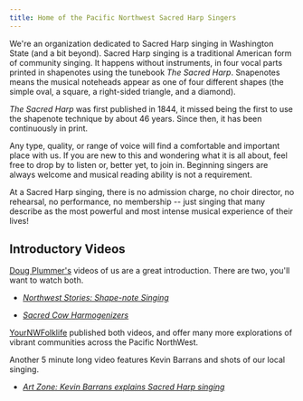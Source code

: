 ```yaml
---
title: Home of the Pacific Northwest Sacred Harp Singers
---
```


We're an organization dedicated to Sacred Harp singing in Washington State (and a bit beyond). Sacred Harp singing is a traditional American form of community singing. It happens without instruments, in four vocal parts printed in shapenotes using the tunebook *The Sacred Harp*. Snapenotes means the musical noteheads appear as one of four different shapes (the simple oval, a square, a right-sided triangle, and a diamond).

*The Sacred Harp* was first published in 1844, it missed being the first to use the shapenote technique by about 46 years. Since then, it has been continuously in print.

Any type, quality, or range of voice will find a comfortable and important place with us. If you are new to this and wondering what it is all about, feel free to drop by to listen or, better yet, to join in. Beginning singers are always welcome and musical reading ability is not a requirement.

At a Sacred Harp singing, there is no admission charge, no choir director, no rehearsal, no performance, no membership -- just singing that many describe as the most powerful and most intense musical experience of their lives!

## Introductory Videos

[Doug Plummer's](https://www.dougplummer.com/ "Website for Doug Plummer, a photographer and videographer") videos of us are a great introduction. There are two, you'll want to watch both.

- [*Northwest Stories: Shape-note Singing*](http://youtu.be/t9yPPjabr6g "YouTube video about Shape Note Singing")

- [*Sacred Cow Harmogenizers*](https://www.youtube.com/watch?v=x0LCfdZrYrQ "YouTube video about the history of Sacred Cow Harmogenizers")

[YourNWFolklife](https://www.youtube.com/user/YourNWFolklife/playlists "Collection of videos about communities in the Pacific NorthWest") published both videos, and offer many more explorations of vibrant communities across the Pacific NorthWest.

Another 5 minute long video features Kevin Barrans and shots of our local singing.

- [*Art Zone: Kevin Barrans explains Sacred Harp singing*](https://www.youtube.com/watch?v=LVYYoxSYqIk&feature=youtu.be)